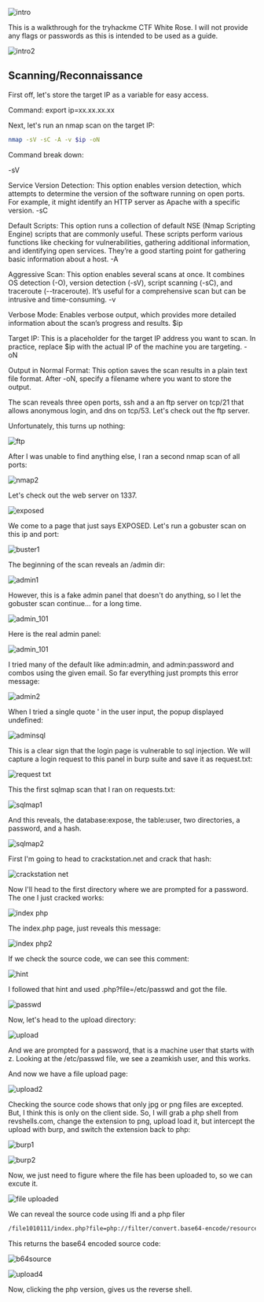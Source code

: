 ![intro](https://github.com/user-attachments/assets/600f9e18-ebaa-4f54-9abb-192a87b1bd6e)

This is a walkthrough for the tryhackme CTF White Rose. I will not provide any flags or passwords as this is intended to be used as a guide. 

![intro2](https://github.com/user-attachments/assets/c97e5631-077f-44ca-b0f0-61df6ef48ff3)

## Scanning/Reconnaissance

First off, let's store the target IP as a variable for easy access.

Command: export ip=xx.xx.xx.xx

Next, let's run an nmap scan on the target IP:
```bash
nmap -sV -sC -A -v $ip -oN
```

Command break down:

-sV

Service Version Detection: This option enables version detection, which attempts to determine the version of the software running on open ports. For example, it might identify an HTTP server as Apache with a specific version.
-sC

Default Scripts: This option runs a collection of default NSE (Nmap Scripting Engine) scripts that are commonly useful. These scripts perform various functions like checking for vulnerabilities, gathering additional information, and identifying open services. They’re a good starting point for gathering basic information about a host.
-A

Aggressive Scan: This option enables several scans at once. It combines OS detection (-O), version detection (-sV), script scanning (-sC), and traceroute (--traceroute). It’s useful for a comprehensive scan but can be intrusive and time-consuming.
-v

Verbose Mode: Enables verbose output, which provides more detailed information about the scan’s progress and results.
$ip

Target IP: This is a placeholder for the target IP address you want to scan. In practice, replace $ip with the actual IP of the machine you are targeting.
-oN

Output in Normal Format: This option saves the scan results in a plain text file format. After -oN, specify a filename where you want to store the output.

The scan reveals three open ports, ssh and a an ftp server on tcp/21 that allows anonymous login, and dns on tcp/53. Let's check out the ftp server.

Unfortunately, this turns up nothing:

![ftp](https://github.com/user-attachments/assets/cb216738-efc4-48ab-9733-bc1f9d528b5c)

After I was unable to find anything else, I ran a second nmap scan of all ports:

![nmap2](https://github.com/user-attachments/assets/5c8d411e-7ae9-4643-99fe-32c2e709dfb1)

Let's check out the web server on 1337.

![exposed](https://github.com/user-attachments/assets/c4605e23-54ab-4cb9-97c8-720e242a444f)

We come to a page that just says EXPOSED. Let's run a gobuster scan on this ip and port:

![buster1](https://github.com/user-attachments/assets/b48d39a1-8c67-496c-92c2-b53b97a377d3)

The beginning of the scan reveals an /admin dir:

![admin1](https://github.com/user-attachments/assets/b8e1ce7b-dcc0-4b8f-8e16-f451c2a5f21a)

However, this is a fake admin panel that doesn't do anything, so I let the gobuster scan continue... for a long time.

![admin_101](https://github.com/user-attachments/assets/d7986a33-27be-4c68-9d66-8b9485285c01)

Here is the real admin panel:

![admin_101](https://github.com/user-attachments/assets/99de7173-84c3-4f38-b169-95ddf9715c4d)

I tried many of the default like admin:admin, and admin:password and combos using the given email. So far everything just prompts this error message:

![admin2](https://github.com/user-attachments/assets/2c49b565-d340-435f-81df-5cad39129e5b)

When I tried a single quote ' in the user input, the popup displayed undefined:

![adminsql](https://github.com/user-attachments/assets/11c18c17-61ec-4149-9b65-b820b799ee31)

This is a clear sign that the login page is vulnerable to sql injection. We will capture a login request to this panel in burp suite and save it as request.txt:

![request txt](https://github.com/user-attachments/assets/55f02eea-ae9b-45fb-8ae2-8c1b8a2a06ab)

This the first sqlmap scan that I ran on requests.txt:

![sqlmap1](https://github.com/user-attachments/assets/054b84c5-9c7d-446c-898f-eff64452a2cf)

And this reveals, the database:expose, the table:user, two directories, a password, and a hash.

![sqlmap2](https://github.com/user-attachments/assets/67f2cea9-87f3-40a2-9107-17aa9964912b)

First I'm going to head to crackstation.net and crack that hash:

![crackstation net](https://github.com/user-attachments/assets/990f0503-2353-48ad-b5f1-a0814f23a4e1)

Now I'll head to the first directory where we are prompted for a password. The one I just cracked works:

![index php](https://github.com/user-attachments/assets/290f2951-e2f6-4cd2-bcc4-b50c0dfbc73b)

The index.php page, just reveals this message:

![index php2](https://github.com/user-attachments/assets/631e8b32-9d14-473a-af3f-9df2e58581a3)

If we check the source code, we can see this comment:

![hint](https://github.com/user-attachments/assets/d8fa9568-fc82-4063-9447-d2c1c00a0f2a)

I followed that hint and used .php?file=/etc/passwd and got the file.

![passwd](https://github.com/user-attachments/assets/29472006-2073-482f-9dfc-2fecce3f03ae)

Now, let's head to the upload directory:

![upload](https://github.com/user-attachments/assets/a372b95c-e733-4422-beba-06bb794d1a5e)

And we are prompted for a password, that is a machine user that starts with z. Looking at the /etc/passwd file, we see a zeamkish user, and this works.

And now we have a file upload page:

![upload2](https://github.com/user-attachments/assets/355608f7-b0f7-4cca-acf9-796cf439d98f)

Checking the source code shows that only jpg or png files are excepted. But, I think this is only on the client side. So, I will grab a php shell from revshells.com, change the extension to png, upload load it, but intercept the upload with burp, and switch the extension back to php:

![burp1](https://github.com/user-attachments/assets/b9c0decf-e451-41a7-a8f4-2d753b5360b7)

![burp2](https://github.com/user-attachments/assets/54cb775a-c2a7-433f-ab24-1c8a74576a5c)

Now, we just need to figure where the file has been uploaded to, so we can excute it.

![file uploaded](https://github.com/user-attachments/assets/fbbc8de0-466a-4c81-b86a-460f6fecc239)

We can reveal the source code using lfi and a php filer
```bash
/file1010111/index.php?file=php://filter/convert.base64-encode/resource=../upload-cv00101011/index.php
```
This returns the base64 encoded source code:

![b64source](https://github.com/user-attachments/assets/d4a91166-9122-40f6-9076-9a786a5aeaa4)

![upload4](https://github.com/user-attachments/assets/fb638f0c-8f05-4948-8b06-b4be32ddaef8)

Now, clicking the php version, gives us the reverse shell.

